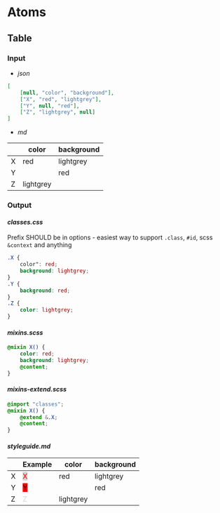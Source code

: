 # Atoms

## Table

### Input

- *json*

```json
[
    [null, "color", "background"],
    ["X", "red", "lightgrey"],
    ["Y", null, "red"],
    ["Z", "lightgrey", null]
]
```

* *md*

|      | color     | background |
| ---- | --------- | ---------- |
| X    | red       | lightgrey  |
| Y    |           | red        |
| Z    | lightgrey |            |

### Output

#### *classes.css*

Prefix SHOULD be in options - easiest way to support `.class`, `#id`, scss `&context`  and anything

```css
.X {
    color": red;
    background: lightgrey;
}
.Y {
    background: red;
}
.Z {
    color: lightgrey;
}
```

#### *mixins.scss*

```scss
@mixin X() {
    color: red;
    background: lightgrey;
    @content;
}
```

#### *mixins-extend.scss*

```scss
@import "classes";
@mixin X() {
    @extend &.X;
    @content;
}
```

#### *styleguide.md*

|      | Example                                                  | color     | background |
| ---- | -------------------------------------------------------- | --------- | ---------- |
| X    | <span style="color: red; background: lightgrey">X</span> | red       | lightgrey  |
| Y    | <span style="background: red">Y</span>                   |           | red        |
| Z    | <span style="color: lightgrey">Z</span>                  | lightgrey |            |
